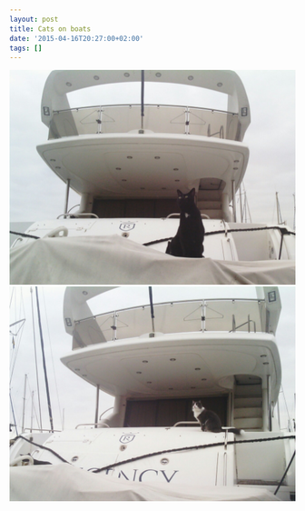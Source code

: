 ```yaml
---
layout: post
title: Cats on boats
date: '2015-04-16T20:27:00+02:00'
tags: []
---
```

![Cats on boats](/files/tumblr_nmwwl0xnin1tq106bo1_1280.jpg)
![Cats on boats](/files/tumblr_nmwwl0xnin1tq106bo2_1280.jpg)


